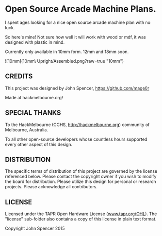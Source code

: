 Open Source Arcade Machine Plans.
=============

I spent ages looking for a nice open source arcade machine plan with no luck.

So here's mine!  Not sure how well it will work with wood or mdf, it was designed with plastic in mind.

Currently only available in 10mm form.  12mm and 18mm soon.



![10mm](10mm\ Upright/Assembled.png?raw=true "10mm")


CREDITS
------------

This project was designed by John Spencer, https://github.com/mage0r

Made at hackmelbourne.org!

SPECIAL THANKS
------------

To the HackMelbourne (CCHS, http://hackmelbourne.org) community of Melbourne, Australia.

To all other open-source developers whose countless hours supported every other aspect of this design.

DISTRIBUTION
------------
The specific terms of distribution of this project are governed by the
license referenced below. Please contact the copyright owner if you wish to modify the board for distribution. Please utilize this design for personal or research projects. Please acknowledge all contributors.

LICENSE
-------
Licensed under the TAPR Open Hardware License (www.tapr.org/OHL).
The "license" sub-folder also contains a copy of this license in plain text format.

Copyright John Spencer 2015
